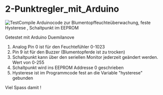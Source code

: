 # 2-Punktregler_mit_Arduino
![TestCompile](https://github.com/dewomser/2-Punktregler_mit_Arduino/workflows/TestCompile/badge.svg)
Arduinocode zur Blumentopffeuchteüberwachung, feste Hysterese , Schaltpunkt im EEPROM

Getestet mit Arduino Duemilanove

1. Analog Pin 0 ist für den Feuchtefühler 0-1023
2. Pin 9 ist für den Buzzer (Blumentopferde ist zu trocken)
3. Schaltpunkt kann über den seriellen Monitor jederzeit geändert werden. Wert von 0-255
6. Schaltpunkt wird ins EEPROM Addresse 0 geschrieben  
7. Hysterese ist im Programmcode fest an die Variable "hysterese" gebunden

Viel Spass damit !
